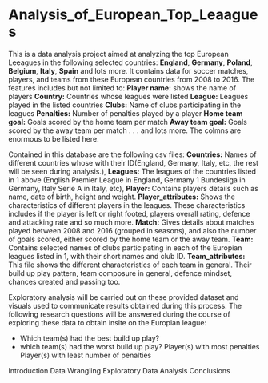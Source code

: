 # Analysis_of_European_Top_Leaagues
This is a data analysis project aimed at analyzing the top European Leeagues in the following selected countries: **England**, **Germany**, **Poland**, **Belgium**,  **Italy**, **Spain** and lots more. It contains data for soccer matches, players, and teams from these European countries from 2008 to 2016. The features includes but not limited to:
**Player name:** shows the name of players
**Country:** Countries whose leagues were listed
**League:** Leagues played in the listed countries
**Clubs:** Name of clubs participating in the leagues
**Penalties:** Number of penalties played by a player
**Home team goal:** Goals scored by the home team per match
**Away team goal:** Goals scored by the away team per match . . . and lots more. The colmns are enormous to be listed here.

Contained in this database are the following csv files:
**Countries:** Names of different countries whose with their ID(England, Germany, Italy, etc, the rest will be seen during analysis.),
**Leagues:** The leagues of the countries listed in 1 above (English Premier League in England, Germany 1 Bundesliga in Germany, Italy Serie A in Italy, etc),
**Player:** Contains players details such as name, date of birth, height and weight.
**Player_attributes:** Shows the characteristics of different players in the leagues. These characteristics includes if the player is left or right footed, players overall rating, defence and attacking rate and so much more.
**Match:** Gives details about matches played between 2008 and 2016 (grouped in seasons), and also the number of goals scored, either scored by the home team or the away team.
**Team:** Contains selected names of clubs participating in each of the Europian leagues listed in 1, with their short names and club ID.
**Team_attributes:** This file shows the different characteristics of each team in general. Their build up play pattern, team composure in general, defence mindset, chances created and passing too.

Exploratory analysis will be carried out on these provided dataset and visuals used to communicate results obtained during this process. The following research questions will be answered during the course of exploring these data to obtain insite on the Europian league:
* Which team(s) had the best build up play?
* which team(s) had the worst build up play?
Player(s) with most penalties
Player(s) with least number of penalties
            
Introduction
Data Wrangling
Exploratory Data Analysis
Conclusions


            
